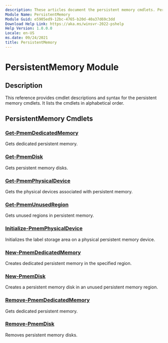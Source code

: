 ```yaml
---
description: These articles document the persistent memory cmdlets. Persistent memory is a type of non-volatile media that fits in a standard DIMM memory slot.
Module Name: PersistentMemory
Module Guid: e5905ed9-12bc-4765-b20d-40a37d69c3dd
Download Help Link: https://aka.ms/winsvr-2022-pshelp
Help Version: 1.0.0.0
Locale: en-US
ms.date: 09/24/2021
title: PersistentMemory
---
```


# PersistentMemory Module

## Description
This reference provides cmdlet descriptions and syntax for the persistent memory cmdlets.
It lists the cmdlets in alphabetical order.

## PersistentMemory Cmdlets
### [Get-PmemDedicatedMemory](Get-PmemDedicatedMemory.md)
Gets dedicated persistent memory.

### [Get-PmemDisk](Get-PmemDisk.md)
Gets persistent memory disks.

### [Get-PmemPhysicalDevice](Get-PmemPhysicalDevice.md)
Gets the physical devices associated with persistent memory.

### [Get-PmemUnusedRegion](Get-PmemUnusedRegion.md)
Gets unused regions in persistent memory.

### [Initialize-PmemPhysicalDevice](Initialize-PmemPhysicalDevice.md)
Initializes the label storage area on a physical persistent memory device.

### [New-PmemDedicatedMemory](New-PmemDedicatedMemory.md)
Creates dedicated persistent memory in the specified region.

### [New-PmemDisk](New-PmemDisk.md)
Creates a persistent memory disk in an unused persistent memory region.

### [Remove-PmemDedicatedMemory](Remove-PmemDedicatedMemory.md)
Gets dedicated persistent memory.

### [Remove-PmemDisk](Remove-PmemDisk.md)
Removes persistent memory disks.
